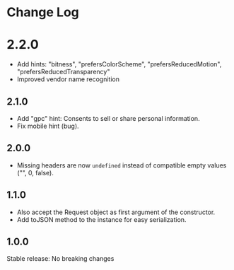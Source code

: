 # Change Log

# 2.2.0

- Add hints: "bitness", "prefersColorScheme", "prefersReducedMotion", "prefersReducedTransparency"
- Improved vendor name recognition

## 2.1.0

- Add "gpc" hint: Consents to sell or share personal information.
- Fix mobile hint (bug).

## 2.0.0

- Missing headers are now `undefined` instead of compatible empty values ("", 0, false).

## 1.1.0

- Also accept the Request object as first argument of the constructor.
- Add toJSON method to the instance for easy serialization.

## 1.0.0

Stable release: No breaking changes
